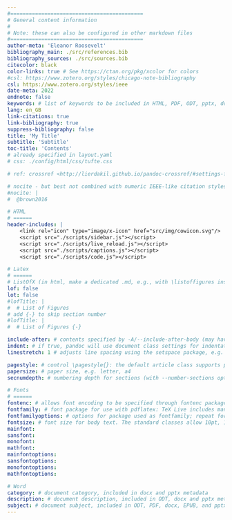 ```yaml
---
#===========================================
# General content information
#
# Note: these can also be configured in other markdown files
#===========================================
author-meta: 'Eleanor Roosevelt'
bibliography_main: ./src/references.bib
bibliography_sources: ./src/sources.bib
citecolor: black
color-links: true # See https://ctan.org/pkg/xcolor for colors
#csl: https://www.zotero.org/styles/chicago-note-bibliography
csl: https://www.zotero.org/styles/ieee
date-meta: 2022
endnote: false
keywords: # list of keywords to be included in HTML, PDF, ODT, pptx, docx and AsciiDoc metadata; repeat as for author, above
lang: en_GB
link-citations: true
link-bibliography: true
suppress-bibliography: false
title: 'My Title'
subtitle: 'Subtitle'
toc-title: 'Contents'
# already specified in layout.yaml
# css: ./config/html/css/tufte.css 

# ref: crossref <http://lierdakil.github.io/pandoc-crossref/#settings-file>

# nocite - but best not combined with numeric IEEE-like citation styles, as it messes with the order
#nocite: |
#  @brown2016

# HTML
# ======
header-includes: |
    <link rel="icon" type="image/x-icon" href="src/img/cowicon.svg"/>
    <script src="./scripts/sidebar.js"></script>
    <script src="./scripts/live_reload.js"></script>
    <script src="./scripts/captions.js"></script>
    <script src="./scripts/code.js"></script>

# Latex
# ======
# ListOfX (in html, make a dedicated .md, e.g., with \listoffigures inside)
lof: false
lot: false
#lofTitle: |
#  # List of Figures
# add {-} to skip section number
#lofTitle: |
#  # List of Figures {-}

include-after: # contents specified by -A/--include-after-body (may have multiple values)
indent: # if true, pandoc will use document class settings for indentation (the default LaTeX template otherwise removes indentation and adds space between paragraphs)
linestretch: 1 # adjusts line spacing using the setspace package, e.g. 1.25, 1.5

pagestyle: # control \pagestyle{}: the default article class supports plain (default), empty (no running heads or page numbers), and headings (section titles in running heads)
papersize: # paper size, e.g. letter, a4
secnumdepth: # numbering depth for sections (with --number-sections option or numbersections variable)

# Fonts
# ======
fontenc: # allows font encoding to be specified through fontenc package (with pdflatex); default is T1 (see LaTeX font encodings guide)
fontfamily: # font package for use with pdflatex: TeX Live includes many options, documented in the LaTeX Font Catalogue. The default is Latin Modern.
fontfamilyoptions: # options for package used as fontfamily; repeat for multiple options.
fontsize: # font size for body text. The standard classes allow 10pt, 11pt, and 12pt. To use another size, set documentclass to one of the KOMA-Script classes, such as scrartcl or scrbook.
mainfont:
sansfont:
monofont:
mathfont:
mainfontoptions:
sansfontoptions:
monofontoptions:
mathfontoptions:

# Word
category: # document category, included in docx and pptx metadata
description: # document description, included in ODT, docx and pptx metadata. Some applications show this as Comments metadata.
subject: # document subject, included in ODT, PDF, docx, EPUB, and pptx metadata
---
```


